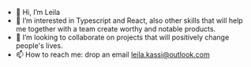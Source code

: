 - 👋 Hi, I’m Leila
- 👀 I’m interested in Typescript and React, also other skills that will help me together with a team create worthy and notable products.
- 💞️ I’m looking to collaborate on projects that will positively change people's lives.
- 📫 How to reach me: drop an email leila.kassi@outlook.com

<!---
Night-Cheza/Night-Cheza is a ✨ special ✨ repository because its `README.md` (this file) appears on your GitHub profile.
You can click the Preview link to take a look at your changes.
--->
